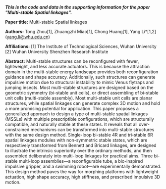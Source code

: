 _**This is the code and data in the supporting information for the paper "Multi-stable Spatial linkages".**_

**Paper title:** 
Multi-stable Spatial linkages

**Authors:** 
Tong Zhou[1], Zhuangzhi Miao[1], Chong Huang[1], Yang Li*[1,2] (yang.li@whu.edu.cn)

**Affiliations:** 
[1] The Institute of Technological Sciences, Wuhan University
[2] Wuhan University Shenzhen Research Institute

**Abstract:**
Multi-stable structures can be reconfigured with fewer, lightweight, and less accurate actuators. This is because the attraction domain in the multi-stable energy landscape provides both reconfiguration guidance and shape accuracy. Additionally, such structures can generate impulsive motion due to structural instability to mimic Venus flytraps and jumping insects. Most multi-stable structures are designed based on the geometric symmetry (bi-stable unit cells), or direct assembling of bi-stable unit cells (multi-stable assembly). Most multi-stable unit cells are planar structures, while spatial linkages can generate complex 3D motion and hold a more promising potential for application. This paper proposes a generalized approach to design a type of multi-stable spatial linkages (MSSLs) with multiple prescriptible configurations, which are structurally compatible, and naturally stable at these states. It reveals that all over-constrained mechanisms can be transformed into multi-stable structures with the same design method. Single-loop bi-stable 4R and tri-stable 6R spatial linkages modules with non-symmetric stable states, which are respectively transformed from Bennett and Bricard linkages, are designed to illustrate the intrinsic superiority over the ordinary methods, and then assembled deliberately into multi-loop linkages for practical aims. Three bi-stable multi-loop assemblies—a reconfigurable tube, a bio-inspired impulsive gripper, and a swimming robot—are experimentally demonstrated. This design method paves the way for morphing platforms with lightweight actuation, high shape accuracy, high stiffness, and prescribed impulsive 3D motion.

